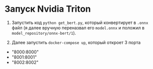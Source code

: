 # Запуск Nvidia Triton

1) Запустить код ```python get_bert.py```, который конвертирует в ```.onnx``` файл (я далее вручную переназвал его ```model.onnx``` и положил в ```model_repository/onnx-bert/1```). 

2) Далее запустить ```docker-compose up```, который откроет 3 порта 
- "8000:8000"
- "8001:8001"
- "8002:8002"